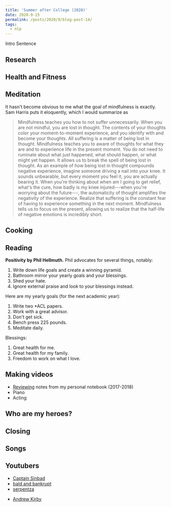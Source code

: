 ```yaml
---
title: 'Summer after College (2020)'
date: 2020-9-15
permalink: /posts/2020/9/blog-post-14/
tags:
  - nlp
---
```


Intro Sentence

Research
------

Health and Fitness
------

Meditation
------
It hasn't become obvious to me what the goal of mindfulness is exactly. Sam Harris puts it eloquently, which I would summarize as

> Mindfulness teaches you how to not suffer unnecessarily. 
> When you are not mindful, you are lost in thought. The contents of your thoughts color your moment-to-moment experience, and you identify with and become your thoughts. All suffering is a matter of being lost in thought.
> Mindfulness teaches you to aware of thoughts for what they are and to experience life in the present moment. You do not need to ruminate about what just happened, what should happen, or what might yet happen. It allows us to break the spell of being lost in thought.
> As an example of how being lost in thought compounds negative experience, imagine someone driving a nail into your knee. It sounds unbearable, but every moment you feel it, you are actually bearing it. 
When you're thinking about when am I going to get relief, what's the cure, how badly is my knee injured---when you're worrying about the future---, the automaticity of thought amplifies the negativity of the experience. Realize that suffering is the constant fear of having to experience something in the next moment.
> Mindfulness tells us to focus on the present, allowing us to realize that the half-life of negative emotions is incredibly short.



Cooking
------

Reading
------

**Positivity by Phil Hellmuth.** Phil advocates for several things, notably:
1. Write down life goals and create a winning pyramid.
1. Bathroom mirror your yearly goals and your blessings.
1. Shed your hate.
1. Ignore external praise and look to your blessings instead.

Here are my yearly goals (for the next academic year):
1. Write two \*ACL papers.
1. Work with a great advisor.
1. Don't get sick.
1. Bench press 225 pounds.
1. Meditate daily.

Blessings:
1. Great health for me.
1. Great health for my family.
1. Freedom to work on what I love.


Making videos
------
* [Reviewing](https://www.youtube.com/watch?v=FcAK86N9j0Q) notes from my personal notebook (2017-2018)
* Piano
* Acting

Who are my heroes?
------

Closing
------



Songs
------

Youtubers
------
- [Captain Sinbad](https://www.youtube.com/channel/UC8XKyvQ5Ne_bvYbgv8LaIeg)
- [bald and bankrupt](https://www.youtube.com/watch?v=madplgRfebo&t=352s)
- [serpentza](https://www.youtube.com/user/serpentza)
* [Andrew Kirby](https://www.youtube.com/watch?v=q_xm5Weu3nE)

